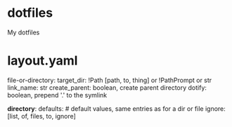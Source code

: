# dotfiles
My dotfiles

# layout.yaml
file-or-directory:
  target_dir: !Path [path, to, thing] or !PathPrompt or str
  link_name: str
  create_parent: boolean, create parent directory
  dotify: boolean, prepend '.' to the symlink


__directory__:
  defaults:
    # default values, same entries as for a dir or file
  ignore: [list, of, files, to, ignore]